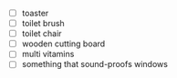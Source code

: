 - [ ] toaster
- [ ] toilet brush
- [ ] toilet chair
- [ ] wooden cutting board
- [ ] multi vitamins
- [ ] something that sound-proofs windows
